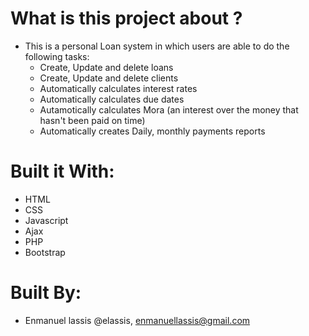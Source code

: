 # What is this project about ?
* This is a personal Loan system in which users are able to do the following tasks:
  * Create, Update and delete loans
  * Create, Update and delete clients
  * Automatically calculates interest rates
  * Automatically calculates due dates
  * Autamotically calculates Mora (an interest over the money that hasn't been paid on time)
  * Automatically creates Daily, monthly payments reports
 
 # Built it With:
 * HTML
 * CSS
 * Javascript
 * Ajax
 * PHP
 * Bootstrap
 
 # Built By:
 
 * Enmanuel lassis @elassis, enmanuellassis@gmail.com
